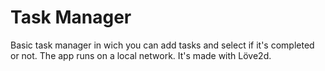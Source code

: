 # Task Manager #

Basic task manager in wich you can add tasks and select if it's completed or not. The app runs on a local network.
It's made with Löve2d.
